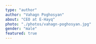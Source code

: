 ```yaml
---
type: "author"
author: "Vahagn Poghosyan"
about: "CEO at E-Hayq"
photo: "./photos/vahagn-poghosyan.jpg"
gender: "male"
featured: true
---
```

